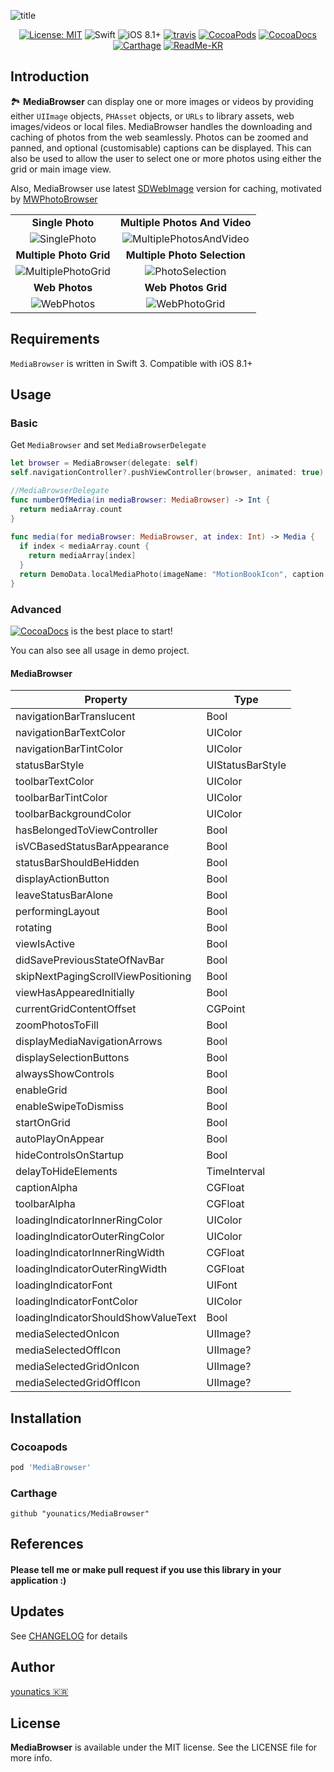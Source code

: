 
![title](https://github.com/younatics/MediaBrowser/blob/master/Images/MediaBrowser_w.png?raw=true)

<p align="center">
  <a href="(https://github.com/younatics/MediaBrowser/blob/master/LICENSE" target="_blank"><img alt="License: MIT" src="https://img.shields.io/badge/License-MIT-blue.svg?style=flat"></a>
  <img alt="Swift" src="https://img.shields.io/badge/Swift-3.1-orange.svg">
  <img alt="iOS 8.1+" src="https://img.shields.io/badge/iOS-8.1%2B-blue.svg">
  <a href="https://travis-ci.org/younatics/MediaBrowser" target="_blank"><img alt="travis" src="https://travis-ci.org/younatics/MediaBrowser.svg?branch=master"></a>
  <a href="https://cocoapods.org/pods/MediaBrowser" target="_blank"><img alt="CocoaPods" src="http://img.shields.io/cocoapods/v/MediaBrowser.svg"></a>
  <a href="https://younatics.github.io/MediaBrowser" target="_blank"><img alt="CocoaDocs" src="https://github.com/younatics/MediaBrowser/blob/master/docs/badge.svg"></a>
  <a href="https://github.com/Carthage/Carthage" target="_blank"><img alt="Carthage" src="https://img.shields.io/badge/Carthage-compatible-4BC51D.svg?style=flat"></a>
  <a href="https://github.com/younatics/MediaBrowser/blob/master/README-KR.md" target="_blank"><img alt="ReadMe-KR" src="https://img.shields.io/badge/한국어-리드미-red.svg"></a>
  
</p>

## Introduction
🏞 **MediaBrowser** can display one or more images or videos by providing either `UIImage` objects, `PHAsset` objects, or `URLs` to library assets, web images/videos or local files. MediaBrowser handles the downloading and caching of photos from the web seamlessly. Photos can be zoomed and panned, and optional (customisable) captions can be displayed. This can also be used to allow the user to select one or more photos using either the grid or main image view.

Also, MediaBrowser use latest [SDWebImage](https://github.com/rs/SDWebImage) version for caching, motivated by [MWPhotoBrowser](https://github.com/mwaterfall/MWPhotoBrowser)

|     |     |
| :-: | :-: |
| **Single Photo** | **Multiple Photos And Video** |
| ![SinglePhoto](https://github.com/younatics/MediaBrowser/blob/master/Images/SinglePhoto.gif?raw=true) | ![MultiplePhotosAndVideo](https://github.com/younatics/MediaBrowser/blob/master/Images/MultiplePhotosAndVideo.gif?raw=true) |
| **Multiple Photo Grid** | **Multiple Photo Selection** |
| ![MultiplePhotoGrid](https://github.com/younatics/MediaBrowser/blob/master/Images/MultiplePhotoGrid.gif?raw=true)  | ![PhotoSelection](https://github.com/younatics/MediaBrowser/blob/master/Images/PhotoSelection.gif?raw=true)  |
| **Web Photos** | **Web Photos Grid** |
| ![WebPhotos](https://github.com/younatics/MediaBrowser/blob/master/Images/WebPhotos.gif?raw=true)  | ![WebPhotoGrid](https://github.com/younatics/MediaBrowser/blob/master/Images/WebPhotoGrid.gif?raw=true)  |

## Requirements
`MediaBrowser` is written in Swift 3. Compatible with iOS 8.1+

## Usage
### Basic

Get `MediaBrowser` and set `MediaBrowserDelegate`
```Swift 
let browser = MediaBrowser(delegate: self)
self.navigationController?.pushViewController(browser, animated: true)

//MediaBrowserDelegate
func numberOfMedia(in mediaBrowser: MediaBrowser) -> Int {
  return mediaArray.count
}
    
func media(for mediaBrowser: MediaBrowser, at index: Int) -> Media {
  if index < mediaArray.count {
    return mediaArray[index]
  }
  return DemoData.localMediaPhoto(imageName: "MotionBookIcon", caption: "Photo at index is Wrong")
}
```

### Advanced
<a href="https://younatics.github.io/MediaBrowser" target="_blank"><img alt="CocoaDocs" src="https://github.com/younatics/MediaBrowser/blob/master/docs/badge.svg"></a> is the best place to start!

You can also see all usage in demo project.

#### MediaBrowser
| Property | Type |
| -------- | ---  |
| navigationBarTranslucent | Bool |
| navigationBarTextColor | UIColor |
| navigationBarTintColor | UIColor |
| statusBarStyle | UIStatusBarStyle |
| toolbarTextColor | UIColor |
| toolbarBarTintColor | UIColor |
| toolbarBackgroundColor | UIColor |
| hasBelongedToViewController | Bool |
| isVCBasedStatusBarAppearance | Bool |
| statusBarShouldBeHidden | Bool |
| displayActionButton | Bool |
| leaveStatusBarAlone | Bool |
| performingLayout | Bool |
| rotating | Bool |
| viewIsActive | Bool |
| didSavePreviousStateOfNavBar | Bool |
| skipNextPagingScrollViewPositioning | Bool |
| viewHasAppearedInitially | Bool |
| currentGridContentOffset | CGPoint |
| zoomPhotosToFill | Bool |
| displayMediaNavigationArrows | Bool |
| displaySelectionButtons | Bool |
| alwaysShowControls | Bool |
| enableGrid | Bool |
| enableSwipeToDismiss | Bool |
| startOnGrid | Bool |
| autoPlayOnAppear | Bool |
| hideControlsOnStartup | Bool |
| delayToHideElements | TimeInterval |
| captionAlpha | CGFloat |
| toolbarAlpha | CGFloat |
| loadingIndicatorInnerRingColor | UIColor |
| loadingIndicatorOuterRingColor | UIColor |
| loadingIndicatorInnerRingWidth | CGFloat |
| loadingIndicatorOuterRingWidth | CGFloat |
| loadingIndicatorFont | UIFont |
| loadingIndicatorFontColor | UIColor |
| loadingIndicatorShouldShowValueText | Bool |
| mediaSelectedOnIcon | UIImage? |
| mediaSelectedOffIcon | UIImage? |
| mediaSelectedGridOnIcon | UIImage? |
| mediaSelectedGridOffIcon | UIImage? |

## Installation
### Cocoapods
```ruby
pod 'MediaBrowser'
```
### Carthage
```
github "younatics/MediaBrowser"
```

## References
#### Please tell me or make pull request if you use this library in your application :) 

## Updates
See [CHANGELOG](https://github.com/younatics/MediaBrowser/blob/master/CHANGELOG.md) for details

## Author
[younatics 🇰🇷](https://twitter.com/younatics)

## License
**MediaBrowser** is available under the MIT license. See the LICENSE file for more info.
